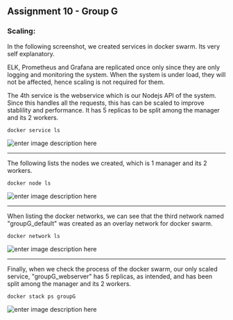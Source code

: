 Assignment 10 - Group G
-------------

### **Scaling:**

In the following screenshot, we created services in docker swarm. Its very self explanatory.

ELK, Prometheus and Grafana are replicated once only since they are only logging and monitoring the system. When the system is under load, they will not be affected, hence scaling is not required for them. 

The 4th service is the webservice which is our Nodejs API of the system. Since this handles all the requests, this has can be scaled to improve stablility and performance. It has 5 replicas to be split among the manager and its 2 workers.

    docker service ls

![enter image description here](https://lh3.googleusercontent.com/A6bjoZygyA_RJS9E28-M3zZUmz1mOJ6F7uA1swkG41Ju53Cu6d5uc0BSdpLlHZhvQNxmISdh2kD2Qw=s0 "docker service ls.png")


----------


The following lists the nodes we created, which is 1 manager and its 2 workers.

    docker node ls

![enter image description here](https://lh3.googleusercontent.com/Qp45TuwTv5zgY9GmsQT7XC63lrYOHCLpqLrZr-aO4BQosIyMKD9H69wDN53rebMaplrtdn0RLPboAw=s0 "docker node ls.png")


----------


When listing the docker networks, we can see that the third network named "groupG_default" was created as an overlay network for docker swarm.

    docker network ls

![enter image description here](https://lh3.googleusercontent.com/Jgin0BBhxEpvvz2ja1rG9k8WY6BNg2olJEwRUiwbxqP9KigmqDIXsqxSOPlkkuxF2NHTy5ipRsg0gQ=s0 "docker overlay network.png")


----------


Finally, when we check the process of the docker swarm, our only scaled service, "groupG_webserver" has 5 replicas, as intended, and has been split among the manager and its 2 workers.

    docker stack ps groupG

![enter image description here](https://lh3.googleusercontent.com/9_H6pVeKQeZLvaBKsR3JaAFoEFXpYoR7TS_HhGqM2VxAgzQipk_fk-6eV3gmY3PTJHpYmJNmnLzi1Q=s0 "docker stack ps.png")
